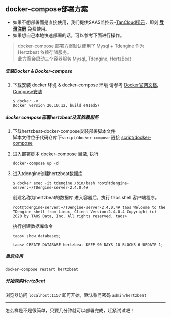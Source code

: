 ##  docker-compose部署方案   

- 如果不想部署而是直接使用，我们提供SAAS监控云-[TanCloud探云](https://console.tancloud.cn)，即刻 **[登录注册](https://console.tancloud.cn)** 免费使用。
- 如果想自己本地快速部署的话，可以参考下面进行操作。

> docker-compose 部署方案默认使用了 Mysql + Tdengine 作为 Hertzbeat 依赖存储服务。   
> 此方案会启动三个容器服务 Mysql, Tdengine, HertzBeat   

##### 安装Docker & Docker-compose

1. 下载安装 docker 环境 & docker-compose 环境
   请参考 [Docker官网文档](https://docs.docker.com/get-docker/), [Compose安装](https://docs.docker.com/compose/install/)       
   ```
   $ docker -v
   Docker version 20.10.12, build e91ed57
   ```

##### docker compose部署hertzbeat及其依赖服务     

1. 下载hertzbeat-docker-compose安装部署脚本文件  
   脚本文件位于代码仓库下`script/docker-compose` 链接 [script/docker-compose](https://gitee.com/dromara/hertzbeat/tree/master/script/docker-compose)   


2. 进入部署脚本 docker-compose 目录, 执行  

   `docker-compose up -d`

3. 进入tdengine创建hertzbeat数据库     

   `$ docker exec -it tdengine /bin/bash
   root@tdengine-server:~/TDengine-server-2.4.0.4#`

   创建名称为hertzbeat的数据库 进入容器后，执行 taos shell 客户端程序。

   `root@tdengine-server:~/TDengine-server-2.4.0.4# taos
   Welcome to the TDengine shell from Linux, Client Version:2.4.0.4
   Copyright (c) 2020 by TAOS Data, Inc. All rights reserved.
   taos>`

   执行创建数据库命令

   `taos> show databases;`

   `taos> CREATE DATABASE hertzbeat KEEP 90 DAYS 10 BLOCKS 6 UPDATE 1;`

##### 重启应用  

`docker-compose restart hertzbeat`

##### 开始探索HertzBeat   

浏览器访问 `localhost:1157` 即可开始，默认账号密码 `admin/hertzbeat`  

---   

怎么样是不是很简单，只要几分钟就可以部署完成，赶紧试试吧！